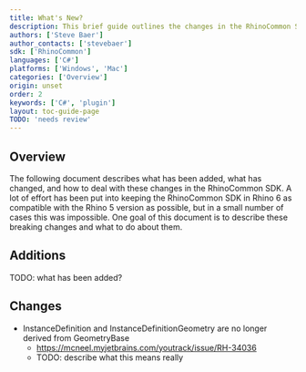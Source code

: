 ```yaml
---
title: What's New?
description: This brief guide outlines the changes in the RhinoCommon SDK.
authors: ['Steve Baer']
author_contacts: ['stevebaer']
sdk: ['RhinoCommon']
languages: ['C#']
platforms: ['Windows', 'Mac']
categories: ['Overview']
origin: unset
order: 2
keywords: ['C#', 'plugin']
layout: toc-guide-page
TODO: 'needs review'
---
```



## Overview

The following document describes what has been added, what has changed, and how to deal with these changes in the RhinoCommon SDK. A lot of effort has been put into keeping the RhinoCommon SDK in Rhino 6 as compatible with the Rhino 5 version as possible, but in a small number of cases this was impossible. One goal of this document is to describe these breaking changes and what to do about them.

## Additions

TODO: what has been added?

## Changes

- InstanceDefinition and InstanceDefinitionGeometry are no longer derived from GeometryBase
  - https://mcneel.myjetbrains.com/youtrack/issue/RH-34036
  - TODO: describe what this means really
